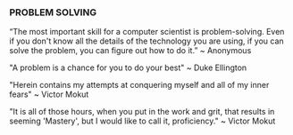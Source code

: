 ### PROBLEM SOLVING

“The most important skill for a computer scientist is problem-solving. Even if you don't know all the details of the technology you are using, if you can solve the problem, you can figure out how to do it.” ~ Anonymous

"A problem is a chance for you to do your best" ~ Duke Ellington

"Herein contains my attempts at conquering myself and all of my inner fears" ~ Victor Mokut

"It is all of those hours, when you put in the work and grit, that results in seeming 'Mastery', but I would like to call it, proficiency." ~ Victor Mokut
